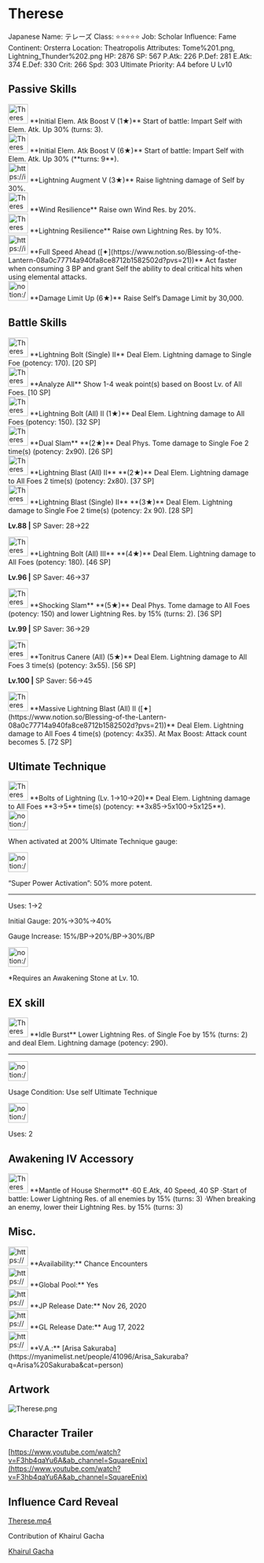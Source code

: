 # Therese

Japanese Name: テレーズ
Class: ⭐️⭐️⭐️⭐️⭐️
Job: Scholar
Influence: Fame
Continent: Orsterra
Location: Theatropolis
Attributes: Tome%201.png, Lightning_Thunder%202.png
HP: 2876
SP: 567
P.Atk: 226
P.Def: 281
E.Atk: 374
E.Def: 330
Crit: 266
Spd: 303
Ultimate Priority: A4 before U Lv10

## Passive Skills

<aside>
<img src="Therese%20f1259e8a84e74d4eb4e9fd8e1101259c/Elem_atk_Boost.png" alt="Therese%20f1259e8a84e74d4eb4e9fd8e1101259c/Elem_atk_Boost.png" width="40px" /> **Initial Elem. Atk Boost V (1★)**
Start of battle: Impart Self with Elem. Atk. Up 30% (turns: 3).

<aside>
<img src="Therese%20f1259e8a84e74d4eb4e9fd8e1101259c/Elem_atk_Boost.png" alt="Therese%20f1259e8a84e74d4eb4e9fd8e1101259c/Elem_atk_Boost.png" width="40px" /> **Initial Elem. Atk Boost V (6★)**
Start of battle: Impart Self with Elem. Atk. Up 30% (**turns: 9**).

</aside>

</aside>

<aside>
<img src="https://img.game8.jp/6930241/b8d4f5ce3cfdfb8c309f1cf3e5db0fe4.png/show" alt="https://img.game8.jp/6930241/b8d4f5ce3cfdfb8c309f1cf3e5db0fe4.png/show" width="40px" /> **Lightning Augment V (3★)**
Raise lightning damage of Self by 30%.

</aside>

<aside>
<img src="Therese%20f1259e8a84e74d4eb4e9fd8e1101259c/Wind_Resilience.png" alt="Therese%20f1259e8a84e74d4eb4e9fd8e1101259c/Wind_Resilience.png" width="40px" /> **Wind Resilience**
Raise own Wind Res. by 20%.

</aside>

<aside>
<img src="Therese%20f1259e8a84e74d4eb4e9fd8e1101259c/Lightning_Resilience.png" alt="Therese%20f1259e8a84e74d4eb4e9fd8e1101259c/Lightning_Resilience.png" width="40px" /> **Lightning Resilience**
Raise own Lightning Res. by 10%.

</aside>

<aside>
<img src="https://img.game8.jp/6930238/9679633cc0a9363d1edd222b4a276aba.png/show" alt="https://img.game8.jp/6930238/9679633cc0a9363d1edd222b4a276aba.png/show" width="40px" /> **Full Speed Ahead ([✦](https://www.notion.so/Blessing-of-the-Lantern-08a0c77714a940fa8ce8712b1582502d?pvs=21))**
Act faster when consuming 3 BP and grant Self the ability to deal critical hits when using elemental attacks.

</aside>

<aside>
<img src="notion://custom_emoji/2482af5e-3bb7-4af8-a110-df4150e44521/17debbc6-5396-80a6-933a-007af3a7f551" alt="notion://custom_emoji/2482af5e-3bb7-4af8-a110-df4150e44521/17debbc6-5396-80a6-933a-007af3a7f551" width="40px" /> **Damage Limit Up (6★)**
Raise Self’s Damage Limit by 30,000.

</aside>

## Battle Skills

<aside>
<img src="Therese%20f1259e8a84e74d4eb4e9fd8e1101259c/Lightning_Thunder.png" alt="Therese%20f1259e8a84e74d4eb4e9fd8e1101259c/Lightning_Thunder.png" width="40px" /> **Lightning Bolt (Single) II**
Deal Elem. Lightning damage to Single Foe (potency: 170). [20 SP]

</aside>

<aside>
<img src="Therese%20f1259e8a84e74d4eb4e9fd8e1101259c/Analyze.png" alt="Therese%20f1259e8a84e74d4eb4e9fd8e1101259c/Analyze.png" width="40px" /> **Analyze All**
Show 1-4 weak point(s) based on Boost Lv. of All Foes. [10 SP]

</aside>

<aside>
<img src="Therese%20f1259e8a84e74d4eb4e9fd8e1101259c/Lightning_Thunder%201.png" alt="Therese%20f1259e8a84e74d4eb4e9fd8e1101259c/Lightning_Thunder%201.png" width="40px" /> **Lightning Bolt (All) II (1★)**
Deal Elem. Lightning damage to All Foes (potency: 150). [32 SP]

</aside>

<aside>
<img src="Therese%20f1259e8a84e74d4eb4e9fd8e1101259c/Tome.png" alt="Therese%20f1259e8a84e74d4eb4e9fd8e1101259c/Tome.png" width="40px" /> **Dual Slam** **(2★)**
Deal Phys. Tome damage to Single Foe 2 time(s) (potency: 2x90). [26 SP]

</aside>

<aside>
<img src="Therese%20f1259e8a84e74d4eb4e9fd8e1101259c/Lightning_Thunder%202.png" alt="Therese%20f1259e8a84e74d4eb4e9fd8e1101259c/Lightning_Thunder%202.png" width="40px" /> **Lightning Blast (All) II** **(2★)**
Deal Elem. Lightning damage to All Foes 2 time(s) (potency: 2x80). [37 SP]

</aside>

<aside>
<img src="Therese%20f1259e8a84e74d4eb4e9fd8e1101259c/Lightning_Thunder%203.png" alt="Therese%20f1259e8a84e74d4eb4e9fd8e1101259c/Lightning_Thunder%203.png" width="40px" /> **Lightning Blast (Single) II** **(3★)**
Deal Elem. Lightning damage to Single Foe 2 time(s) (potency: 2x 90). [28 SP]

**Lv.88 |** SP Saver: 28→22

</aside>

<aside>
<img src="Therese%20f1259e8a84e74d4eb4e9fd8e1101259c/Lightning_Thunder%204.png" alt="Therese%20f1259e8a84e74d4eb4e9fd8e1101259c/Lightning_Thunder%204.png" width="40px" /> **Lightning Bolt (All) III** **(4★)**
Deal Elem. Lightning damage to All Foes (potency: 180). [46 SP]

**Lv.96 |** SP Saver: 46→37

</aside>

<aside>
<img src="Therese%20f1259e8a84e74d4eb4e9fd8e1101259c/Tome%201.png" alt="Therese%20f1259e8a84e74d4eb4e9fd8e1101259c/Tome%201.png" width="40px" /> **Shocking Slam** **(5★)**
Deal Phys. Tome damage to All Foes (potency: 150) and lower Lightning Res. by 15% (turns: 2). [36 SP]

**Lv.99 |** SP Saver: 36→29

</aside>

<aside>
<img src="Therese%20f1259e8a84e74d4eb4e9fd8e1101259c/Lightning_Thunder%205.png" alt="Therese%20f1259e8a84e74d4eb4e9fd8e1101259c/Lightning_Thunder%205.png" width="40px" /> **Tonitrus Canere (All) (5★)**
Deal Elem. Lightning damage to All Foes 3 time(s) (potency: 3x55). [56 SP]

**Lv.100 |** SP Saver: 56→45

</aside>

<aside>
<img src="Therese%20f1259e8a84e74d4eb4e9fd8e1101259c/Lightning_Thunder%202.png" alt="Therese%20f1259e8a84e74d4eb4e9fd8e1101259c/Lightning_Thunder%202.png" width="40px" /> **Massive Lightning Blast (All) II ([✦](https://www.notion.so/Blessing-of-the-Lantern-08a0c77714a940fa8ce8712b1582502d?pvs=21))**
Deal Elem. Lightning damage to All Foes 4 time(s) (potency: 4x35). At Max Boost: Attack count becomes 5. [72 SP]

</aside>

## Ultimate Technique

<aside>
<img src="Therese%20f1259e8a84e74d4eb4e9fd8e1101259c/Lightning_Thunder%206.png" alt="Therese%20f1259e8a84e74d4eb4e9fd8e1101259c/Lightning_Thunder%206.png" width="40px" /> **Bolts of Lightning (Lv. 1→10→20)**
Deal Elem. Lightning damage to All Foes **3→5** time(s) (potency: **3x85→5x100→5x125**).

<aside>
<img src="notion://custom_emoji/2482af5e-3bb7-4af8-a110-df4150e44521/137ebbc6-5396-80a2-a199-007a067e9993" alt="notion://custom_emoji/2482af5e-3bb7-4af8-a110-df4150e44521/137ebbc6-5396-80a2-a199-007a067e9993" width="40px" />

When activated at 200% Ultimate Technique gauge:

<aside>
<img src="notion://custom_emoji/2482af5e-3bb7-4af8-a110-df4150e44521/193ebbc6-5396-8035-8eea-007a52e85f9d" alt="notion://custom_emoji/2482af5e-3bb7-4af8-a110-df4150e44521/193ebbc6-5396-8035-8eea-007a52e85f9d" width="40px" />

“Super Power Activation”: 50% more potent.

</aside>

</aside>

---

Uses:
1→2

Initial Gauge:
20%→30%→40%

Gauge Increase:
15%/BP→20%/BP→30%/BP

<aside>
<img src="notion://custom_emoji/2482af5e-3bb7-4af8-a110-df4150e44521/182ebbc6-5396-80af-9978-007ac248795b" alt="notion://custom_emoji/2482af5e-3bb7-4af8-a110-df4150e44521/182ebbc6-5396-80af-9978-007ac248795b" width="40px" />

*Requires an Awakening Stone at Lv. 10.

</aside>

</aside>

## EX skill

<aside>
<img src="Therese%20f1259e8a84e74d4eb4e9fd8e1101259c/Lightning_Thunder%207.png" alt="Therese%20f1259e8a84e74d4eb4e9fd8e1101259c/Lightning_Thunder%207.png" width="40px" /> **Idle Burst**
Lower Lightning Res. of Single Foe by 15% (turns: 2) and deal Elem. Lightning damage (potency: 290).

---

<aside>
<img src="notion://custom_emoji/2482af5e-3bb7-4af8-a110-df4150e44521/137ebbc6-5396-802c-b9bc-007a54884b6f" alt="notion://custom_emoji/2482af5e-3bb7-4af8-a110-df4150e44521/137ebbc6-5396-802c-b9bc-007a54884b6f" width="40px" />

Usage Condition: Use self Ultimate Technique

</aside>

<aside>
<img src="notion://custom_emoji/2482af5e-3bb7-4af8-a110-df4150e44521/137ebbc6-5396-80ba-9f36-007a936447ac" alt="notion://custom_emoji/2482af5e-3bb7-4af8-a110-df4150e44521/137ebbc6-5396-80ba-9f36-007a936447ac" width="40px" />

Uses: 2

</aside>

</aside>

## Awakening IV Accessory

<aside>
<img src="Therese%20f1259e8a84e74d4eb4e9fd8e1101259c/Awakening_IV.png" alt="Therese%20f1259e8a84e74d4eb4e9fd8e1101259c/Awakening_IV.png" width="40px" /> **Mantle of House Shermot**
·60 E.Atk, 40 Speed, 40 SP
·Start of battle: Lower Lightning Res. of all enemies by 15% (turns: 3)
·When breaking an enemy, lower their Lightning Res. by 15% (turns: 3)

</aside>

## Misc.

<aside>
<img src="https://www.notion.so/icons/gift_gray.svg" alt="https://www.notion.so/icons/gift_gray.svg" width="40px" /> **Availability:** Chance Encounters

</aside>

<aside>
<img src="https://www.notion.so/icons/globe_gray.svg" alt="https://www.notion.so/icons/globe_gray.svg" width="40px" /> **Global Pool:** Yes

</aside>

<aside>
<img src="https://www.notion.so/icons/calendar_red.svg" alt="https://www.notion.so/icons/calendar_red.svg" width="40px" /> **JP Release Date:**
Nov 26, 2020

</aside>

<aside>
<img src="https://www.notion.so/icons/calendar_blue.svg" alt="https://www.notion.so/icons/calendar_blue.svg" width="40px" /> **GL Release Date:**
Aug 17, 2022

</aside>

<aside>
<img src="https://www.notion.so/icons/microphone_gray.svg" alt="https://www.notion.so/icons/microphone_gray.svg" width="40px" /> **V.A.:** [Arisa Sakuraba](https://myanimelist.net/people/41096/Arisa_Sakuraba?q=Arisa%20Sakuraba&cat=person)

</aside>

## Artwork

![Therese.png](Therese%20f1259e8a84e74d4eb4e9fd8e1101259c/Therese.png)

## Character Trailer

[https://www.youtube.com/watch?v=F3hb4qaYu6A&ab_channel=SquareEnix](https://www.youtube.com/watch?v=F3hb4qaYu6A&ab_channel=SquareEnix)

## Influence Card Reveal

[Therese.mp4](Therese%20f1259e8a84e74d4eb4e9fd8e1101259c/Therese.mp4)

Contribution of Khairul Gacha

[Khairul Gacha](https://www.youtube.com/@khairul_gacha)